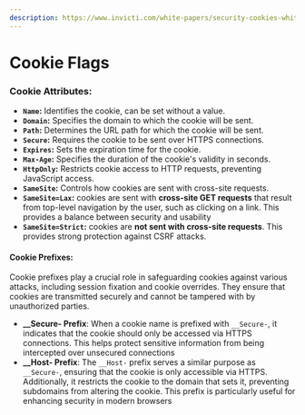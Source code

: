 ```yaml
---
description: https://www.invicti.com/white-papers/security-cookies-whitepaper/
---
```


# Cookie Flags

### Cookie Attributes:

* **`Name`:** Identifies the cookie, can be set without a value.
* **`Domain`:** Specifies the domain to which the cookie will be sent.
* **`Path`:** Determines the URL path for which the cookie will be sent.
* **`Secure`:** Requires the cookie to be sent over HTTPS connections.
* **`Expires`:** Sets the expiration time for the cookie.
* **`Max-Age`:** Specifies the duration of the cookie's validity in seconds.
* **`HttpOnly`:** Restricts cookie access to HTTP requests, preventing JavaScript access.
* **`SameSite`:** Controls how cookies are sent with cross-site requests.
* **`SameSite=Lax`:** cookies are sent with **cross-site GET requests** that result from top-level navigation by the user, such as clicking on a link. This provides a balance between security and usability
* **`SameSite=Strict`:** cookies are **not sent with cross-site requests**. This provides strong protection against CSRF attacks.

#### Cookie Prefixes:

Cookie prefixes play a crucial role in safeguarding cookies against various attacks, including session fixation and cookie overrides. They ensure that cookies are transmitted securely and cannot be tampered with by unauthorized parties.

* **\_\_Secure- Prefix**: When a cookie name is prefixed with `__Secure-`, it indicates that the cookie should only be accessed via HTTPS connections. This helps protect sensitive information from being intercepted over unsecured connections
* **\_\_Host- Prefix**: The `__Host-` prefix serves a similar purpose as `__Secure-`, ensuring that the cookie is only accessible via HTTPS. Additionally, it restricts the cookie to the domain that sets it, preventing subdomains from altering the cookie. This prefix is particularly useful for enhancing security in modern browsers
